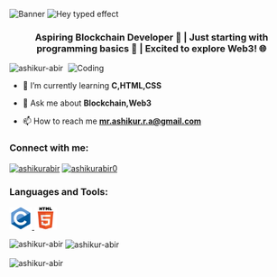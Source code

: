 ![Banner](https://mir-s3-cdn-cf.behance.net/project_modules/max_1200/81bb4b165684019.640b6038d133e.gif)
![Hey typed effect](https://readme-typing-svg.herokuapp.com?font=Poppins&weight=500&size=25&pause=1000&width=435&lines=Hey+there%2C+I'm+Ashikur+Rahman!+%F0%9F%91%8B)
<h3 align="center">Aspiring Blockchain Developer 🚀 | Just starting with programming basics 🌱 | Excited to explore Web3! 🌐</h3>
<img align="right" alt="Coding" width="400" src="https://cdn.dribbble.com/users/1162077/screenshots/3848914/programmer.gif">

<p align="left"> <img src="https://komarev.com/ghpvc/?username=ashikur-abir&label=Profile%20views&color=0e75b6&style=flat" alt="ashikur-abir" /> </p>

- 🌱 I’m currently learning **C,HTML,CSS**

- 💬 Ask me about **Blockchain,Web3**

- 📫 How to reach me **mr.ashikur.r.a@gmail.com**

<h3 align="left">Connect with me:</h3>
<p align="left">
<a href="https://linkedin.com/in/ashikurabir" target="blank"><img align="center" src="https://raw.githubusercontent.com/rahuldkjain/github-profile-readme-generator/master/src/images/icons/Social/linked-in-alt.svg" alt="ashikurabir" height="30" width="40" /></a>
<a href="https://fb.com/ashikurabir0" target="blank"><img align="center" src="https://raw.githubusercontent.com/rahuldkjain/github-profile-readme-generator/master/src/images/icons/Social/facebook.svg" alt="ashikurabir0" height="30" width="40" /></a>
</p>

<h3 align="left">Languages and Tools:</h3>
<p align="left"> <a href="https://www.cprogramming.com/" target="_blank" rel="noreferrer"> <img src="https://raw.githubusercontent.com/devicons/devicon/master/icons/c/c-original.svg" alt="c" width="40" height="40"/> </a> <a href="https://www.w3.org/html/" target="_blank" rel="noreferrer"> <img src="https://raw.githubusercontent.com/devicons/devicon/master/icons/html5/html5-original-wordmark.svg" alt="html5" width="40" height="40"/> </a> </p>

<p><img align="left" src="https://github-readme-stats.vercel.app/api/top-langs?username=ashikur-abir&show_icons=true&locale=en&layout=compact" alt="ashikur-abir" /></p>

<p>&nbsp;<img align="center" src="https://github-readme-stats.vercel.app/api?username=ashikur-abir&show_icons=true&locale=en" alt="ashikur-abir" /></p>

<p><img align="center" src="https://github-readme-streak-stats.herokuapp.com/?user=ashikur-abir&" alt="ashikur-abir" /></p>

